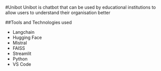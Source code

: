 #Unibot
Unibot is chatbot that can be used by educational institutions to allow users to understand their organisation better

##Tools and Technologies used
- Langchain
- Hugging Face
- Mistral
- FAISS
- Streamlit
- Python
- VS Code
